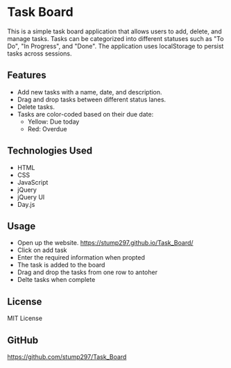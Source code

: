# Task Board
This is a simple task board application that allows users to add, delete, and manage tasks. Tasks can be categorized into different statuses such as "To Do", "In Progress", and "Done". The application uses localStorage to persist tasks across sessions.

## Features

- Add new tasks with a name, date, and description.
- Drag and drop tasks between different status lanes.
- Delete tasks.
- Tasks are color-coded based on their due date:
  - Yellow: Due today
  - Red: Overdue

## Technologies Used

- HTML
- CSS
- JavaScript
- jQuery
- jQuery UI
- Day.js

## Usage

+ Open up the website.  https://stump297.github.io/Task_Board/  
+ Click on add task
+ Enter the required information when propted
+ The task is added to the board
+ Drag and drop the tasks from one row to antoher
+ Delte tasks when complete

## License
MIT License

## GitHub
https://github.com/stump297/Task_Board

